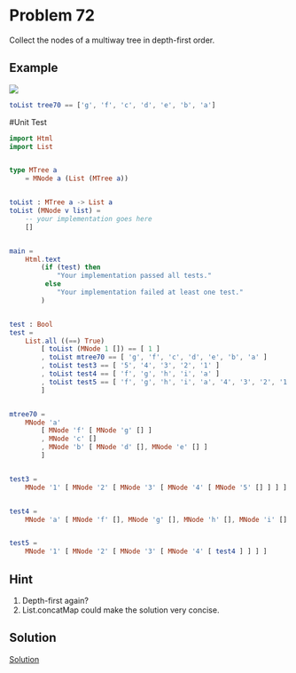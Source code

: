# Problem 72
Collect the nodes of a multiway tree in depth-first order. 

## Example

![](../i/p70.gif)

```elm
toList tree70 == ['g', 'f', 'c', 'd', 'e', 'b', 'a']
```

#Unit Test 
```elm
import Html
import List


type MTree a
    = MNode a (List (MTree a))


toList : MTree a -> List a
toList (MNode v list) =
    -- your implementation goes here
    []


main =
    Html.text
        (if (test) then
            "Your implementation passed all tests."
         else
            "Your implementation failed at least one test."
        )


test : Bool
test =
    List.all ((==) True)
        [ toList (MNode 1 []) == [ 1 ]
        , toList mtree70 == [ 'g', 'f', 'c', 'd', 'e', 'b', 'a' ]
        , toList test3 == [ '5', '4', '3', '2', '1' ]
        , toList test4 == [ 'f', 'g', 'h', 'i', 'a' ]
        , toList test5 == [ 'f', 'g', 'h', 'i', 'a', '4', '3', '2', '1' ]
        ]


mtree70 =
    MNode 'a'
        [ MNode 'f' [ MNode 'g' [] ]
        , MNode 'c' []
        , MNode 'b' [ MNode 'd' [], MNode 'e' [] ]
        ]


test3 =
    MNode '1' [ MNode '2' [ MNode '3' [ MNode '4' [ MNode '5' [] ] ] ] ]


test4 =
    MNode 'a' [ MNode 'f' [], MNode 'g' [], MNode 'h' [], MNode 'i' [] ]


test5 =
    MNode '1' [ MNode '2' [ MNode '3' [ MNode '4' [ test4 ] ] ] ]

```

## Hint
1. Depth-first again?
2. List.concatMap could make the solution very concise.


## Solution
[Solution](../s/s72.md)
